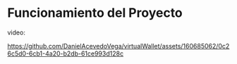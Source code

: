 # Funcionamiento del Proyecto
video: 

https://github.com/DanielAcevedoVega/virtualWallet/assets/160685062/0c26c5d0-6cb1-4a20-b2db-61ce993d128c

